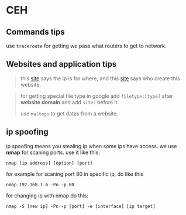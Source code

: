 # CEH
## Commands tips
use `traceroute` for getting we pass what routers to get to network.
## Websites and application tips
> this [site](https://www.iplocation.net/) says the ip is for where, and this [site](who.is) says who create this website.

> for getting special file type in google add `filetype:[type]` after **website domain** and add `site:` before it.
>
> use `maltego` to get datas from a website.

## ip spoofing
ip spoofing means you stealing ip when some ips have access.
we use **nmap** for scaning ports. use it like this:
```console
nmap [ip address] [option] [port]
```
for example for scaning port 80 in specific ip, do like this
```console
nmap 192.168.1.6 -Pn -p 80
```
for changing ip with nmap do this:
```console
nmap -S [new ip] -Pn -p [port] -e [interface] [ip target]
```
